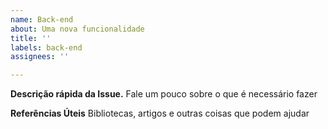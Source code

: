 ```yaml
---
name: Back-end
about: Uma nova funcionalidade
title: ''
labels: back-end
assignees: ''

---
```


**Descrição rápida da Issue.**
Fale um pouco sobre o que é necessário fazer

**Referências Úteis**
Bibliotecas, artigos e outras coisas que podem ajudar

